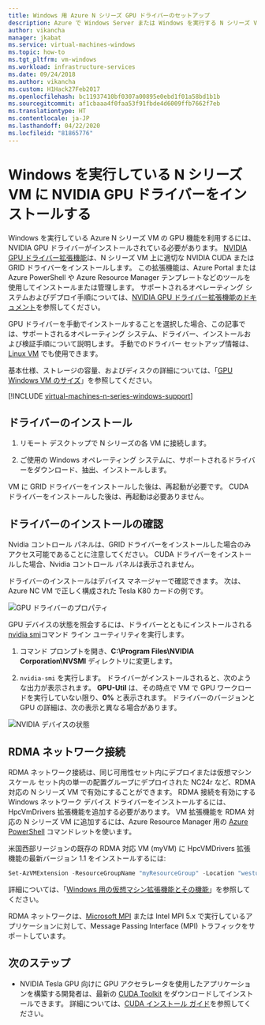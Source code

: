 ```yaml
---
title: Windows 用 Azure N シリーズ GPU ドライバーのセットアップ
description: Azure で Windows Server または Windows を実行する N シリーズ VM 用の NVIDIA GPU ドライバーの設定方法
author: vikancha
manager: jkabat
ms.service: virtual-machines-windows
ms.topic: how-to
ms.tgt_pltfrm: vm-windows
ms.workload: infrastructure-services
ms.date: 09/24/2018
ms.author: vikancha
ms.custom: H1Hack27Feb2017
ms.openlocfilehash: bc11937410bf0307a00895e0ebd1f01a58bd1b1b
ms.sourcegitcommit: af1cbaaa4f0faa53f91fbde4d6009ffb7662f7eb
ms.translationtype: HT
ms.contentlocale: ja-JP
ms.lasthandoff: 04/22/2020
ms.locfileid: "81865776"
---
```

# <a name="install-nvidia-gpu-drivers-on-n-series-vms-running-windows"></a>Windows を実行している N シリーズ VM に NVIDIA GPU ドライバーをインストールする 

Windows を実行している Azure N シリーズ VM の GPU 機能を利用するには、NVIDIA GPU ドライバーがインストールされている必要があります。 [NVIDIA GPU ドライバー拡張機能](../extensions/hpccompute-gpu-windows.md)は、N シリーズ VM 上に適切な NVIDIA CUDA または GRID ドライバーをインストールします。 この拡張機能は、Azure Portal または Azure PowerShell や Azure Resource Manager テンプレートなどのツールを使用してインストールまたは管理します。 サポートされるオペレーティング システムおよびデプロイ手順については、[NVIDIA GPU ドライバー拡張機能のドキュメント](../extensions/hpccompute-gpu-windows.md)を参照してください。

GPU ドライバーを手動でインストールすることを選択した場合、この記事では、サポートされるオペレーティング システム、ドライバー、インストールおよび検証手順について説明します。 手動でのドライバー セットアップ情報は、[Linux VM](../linux/n-series-driver-setup.md?toc=%2fazure%2fvirtual-machines%2flinux%2ftoc.json) でも使用できます。

基本仕様、ストレージの容量、およびディスクの詳細については、「[GPU Windows VM のサイズ](sizes-gpu.md?toc=%2fazure%2fvirtual-machines%2fwindows%2ftoc.json)」を参照してください。 

[!INCLUDE [virtual-machines-n-series-windows-support](../../../includes/virtual-machines-n-series-windows-support.md)]

## <a name="driver-installation"></a>ドライバーのインストール

1. リモート デスクトップで N シリーズの各 VM に接続します。

2. ご使用の Windows オペレーティング システムに、サポートされるドライバーをダウンロード、抽出、インストールします。

VM に GRID ドライバーをインストールした後は、再起動が必要です。 CUDA ドライバーをインストールした後は、再起動は必要ありません。

## <a name="verify-driver-installation"></a>ドライバーのインストールの確認

Nvidia コントロール パネルは、GRID ドライバーをインストールした場合のみアクセス可能であることに注意してください。 CUDA ドライバーをインストールした場合、Nvidia コントロール パネルは表示されません。

ドライバーのインストールはデバイス マネージャーで確認できます。 次は、Azure NC VM で正しく構成された Tesla K80 カードの例です。

![GPU ドライバーのプロパティ](./media/n-series-driver-setup/GPU_driver_properties.png)

GPU デバイスの状態を照会するには、ドライバーとともにインストールされる [nvidia smi](https://developer.nvidia.com/nvidia-system-management-interface)コマンド ライン ユーティリティを実行します。

1. コマンド プロンプトを開き、**C:\Program Files\NVIDIA Corporation\NVSMI** ディレクトリに変更します。

2. `nvidia-smi` を実行します。 ドライバーがインストールされると、次のような出力が表示されます。 **GPU-Util** は、その時点で VM で GPU ワークロードを実行していない限り、**0%** と表示されます。 ドライバーのバージョンと GPU の詳細は、次の表示と異なる場合があります。

![NVIDIA デバイスの状態](./media/n-series-driver-setup/smi.png)  

## <a name="rdma-network-connectivity"></a>RDMA ネットワーク接続

RDMA ネットワーク接続は、同じ可用性セット内にデプロイまたは仮想マシン スケール セット内の単一の配置グループにデプロイされた NC24r など、RDMA 対応の N シリーズ VM で有効にすることができます。 RDMA 接続を有効にする Windows ネットワーク デバイス ドライバーをインストールするには、HpcVmDrivers 拡張機能を追加する必要があります。 VM 拡張機能を RDMA 対応の N シリーズ VM に追加するには、Azure Resource Manager 用の [Azure PowerShell](/powershell/azure/overview) コマンドレットを使います。

米国西部リージョンの既存の RDMA 対応 VM (myVM) に HpcVMDrivers 拡張機能の最新バージョン 1.1 をインストールするには:
  ```powershell
  Set-AzVMExtension -ResourceGroupName "myResourceGroup" -Location "westus" -VMName "myVM" -ExtensionName "HpcVmDrivers" -Publisher "Microsoft.HpcCompute" -Type "HpcVmDrivers" -TypeHandlerVersion "1.1"
  ```
  詳細については、「[Windows 用の仮想マシン拡張機能とその機能](extensions-features.md)」を参照してください。

RDMA ネットワークは、[Microsoft MPI](https://docs.microsoft.com/message-passing-interface/microsoft-mpi) または Intel MPI 5.x で実行しているアプリケーションに対して、Message Passing Interface (MPI) トラフィックをサポートしています。 


## <a name="next-steps"></a>次のステップ

* NVIDIA Tesla GPU 向けに GPU アクセラレータを使用したアプリケーションを構築する開発者は、最新の [CUDA Toolkit](https://developer.nvidia.com/cuda-downloads) をダウンロードしてインストールできます。 詳細については、[CUDA インストール ガイド](https://docs.nvidia.com/cuda/cuda-installation-guide-microsoft-windows/index.html#axzz4ZcwJvqYi)を参照してください。


